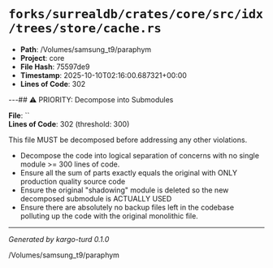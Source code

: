 # `forks/surrealdb/crates/core/src/idx/trees/store/cache.rs`

- **Path**: /Volumes/samsung_t9/paraphym
- **Project**: core
- **File Hash**: 75597de9  
- **Timestamp**: 2025-10-10T02:16:00.687321+00:00  
- **Lines of Code**: 302

---## ⚠️ PRIORITY: Decompose into Submodules

**File**: ``  
**Lines of Code**: 302 (threshold: 300)

This file MUST be decomposed before addressing any other violations.

- Decompose the code into logical separation of concerns with no single module >= 300 lines of code. 
- Ensure all the sum of parts exactly equals the original with ONLY production quality source code
- Ensure the original "shadowing" module is deleted so the new decomposed submodule is ACTUALLY USED
- Ensure there are absolutely no backup files left in the codebase polluting up the code with the original monolithic file.

------

*Generated by kargo-turd 0.1.0*

/Volumes/samsung_t9/paraphym